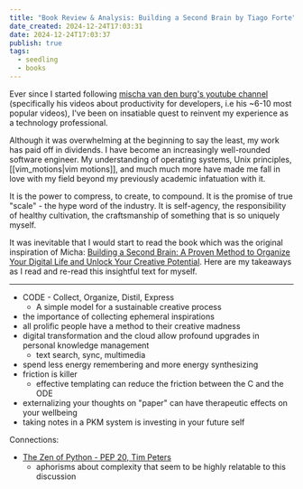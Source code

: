 ```yaml
---
title: "Book Review & Analysis: Building a Second Brain by Tiago Forte"
date_created: 2024-12-24T17:03:31
date: 2024-12-24T17:03:37
publish: true
tags:
  - seedling
  - books
---
```


Ever since I started following [mischa van den burg's youtube channel](https://www.youtube.com/@mischavandenburg/videos) (specifically his videos about productivity for developers, i.e his ~6-10 most popular videos), I've been on insatiable quest to reinvent my experience as a technology professional.

Although it was overwhelming at the beginning to say the least, my work has paid off in dividends. I have become an increasingly well-rounded software engineer. My understanding of operating systems, Unix principles, [[vim_motions|vim motions]], and much much more have made me fall in love with my field beyond my previously academic infatuation with it.

It is the power to compress, to create, to compound. It is the promise of true "scale" - the hype word of the industry. It is self-agency, the responsibility of healthy cultivation, the craftsmanship of something that is so uniquely myself.

It was inevitable that I would start to read the book which was the original inspiration of Micha: [Building a Second Brain: A Proven Method to Organize Your Digital Life and Unlock Your Creative Potential](https://www.buildingasecondbrain.com/book). Here are my takeaways as I read and re-read this insightful text for myself.

---

- CODE - Collect, Organize, Distil, Express
  - A simple model for a sustainable creative process
- the importance of collecting ephemeral inspirations
- all prolific people have a method to their creative madness
- digital transformation and the cloud allow profound upgrades in personal knowledge management
  - text search, sync, multimedia
- spend less energy remembering and more energy synthesizing
- friction is killer
  - effective templating can reduce the friction between the C and the ODE
- externalizing your thoughts on "paper" can have therapeutic effects on your wellbeing
- taking notes in a PKM system is investing in your future self

Connections:

- [The Zen of Python - PEP 20, Tim Peters](https://peps.python.org/pep-0020/)
  - aphorisms about complexity that seem to be highly relatable to this discussion
